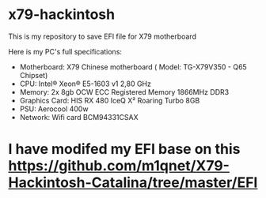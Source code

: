 # x79-hackintosh
This is my repository to save EFI file for X79 motherboard

Here is my PC's full specifications:
- Motherboard: X79 Chinese motherboard ( Model: TG-X79V350 - Q65 Chipset)
- CPU: Intel® Xeon® E5-1603 v1 2,80 GHz
- Memory: 2x 8gb OCW ECC Registered Memory 1866MHz DDR3
- Graphics Card: HIS RX 480 IceQ X² Roaring Turbo 8GB
- PSU: Aerocool 400w 
- Network: Wifi card BCM94331CSAX 

I have modifed my EFI base on this https://github.com/m1qnet/X79-Hackintosh-Catalina/tree/master/EFI
=============================================
